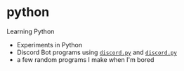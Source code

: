 # python
Learning Python
* Experiments in Python
* Discord Bot programs using <a href="https://github.com/rapptz/discord.py">`discord.py`</a> and <a href="https://github.com/discord/discord-api-docs">`discord.py`</a>
* a few random programs I make when I'm bored
